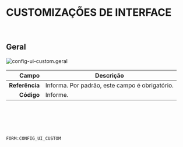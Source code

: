 # CUSTOMIZAÇÕES DE INTERFACE
<br>

## Geral
![config-ui-custom.geral](https://raw.githubusercontent.com/netforcews/docs-siscom/master/geral/imagens/config-ui-custom.geral.png)

Campo | Descrição
--:|---
**Referência** | Informa. Por padrão, este campo é obrigatório.
**Código** | Informe.
<br>
<br>
<br>
<br>

```FORM:CONFIG_UI_CUSTOM```
